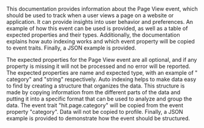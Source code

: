This documentation provides information about the Page View event, which should be used to track when a user views a
page on a website or application. It can provide insights into user behavior and preferences. An example of how this
event can be used is provided, as well as a table of expected properties and their types. Additionally, the
documentation explains how auto indexing works and which event property will be copied to event traits. Finally, a JSON
example is provided.

The expected properties for the Page View event are all optional, and if any property is missing it will not be
processed and no error will be reported. The expected properties are name and expected type, with an example of "
category" and "string" respectively. Auto indexing helps to make data easy to find by creating a structure that
organizes the data. This structure is made by copying information from the different parts of the data and putting it
into a specific format that can be used to analyze and group the data. The event trait "hit.page.category" will be
copied from the event property "category". Data will not be copied to profile. Finally, a JSON example is provided to
demonstrate how the event should be structured.


